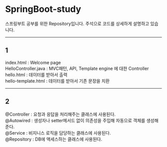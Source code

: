 # SpringBoot-study
스프링부트 공부를 위한 Repository입니다. 주석으로 코드를 상세하게 설명하고 있습니다.

-----


## 1
 index.html : Welcome page <br />
 HelloController.java : MVC패턴, API, Template engine 에 대한 Controller <br />
 hello.html : 데이터를 받아서 출력 <br />
 hello-template.html : 데이터를 받아서 기존 문장을 치환 <br />
 
 -----
 
 ## 2
  @Controller : 요청과 응답을 처리해주는 클래스에 사용된다. <br />
  @Autowired : 생성자나 setter메서드 없이 의존성을 주입해 자동으로 객체를 생성해준다. <br />
  @Service : 비지니스 로직을 담당하는 클래스에 사용된다. <br />
  @Repository : DB에 액세스하는 클래스에 사용된다. <br />
